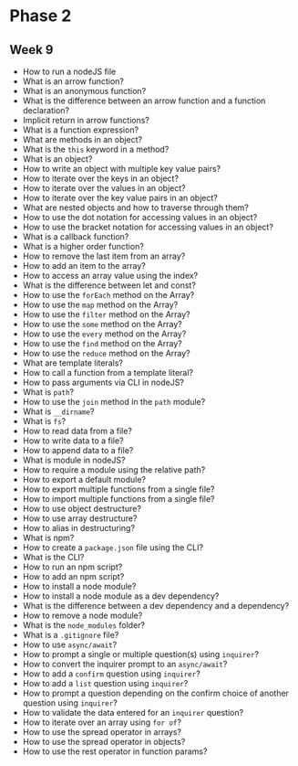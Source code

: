 # Phase 2

## Week 9

- How to run a nodeJS file
- What is an arrow function?
- What is an anonymous function?
- What is the difference between an arrow function and a function declaration?
- Implicit return in arrow functions?
- What is a function expression?
- What are methods in an object?
- What is the `this` keyword in a method?
- What is an object?
- How to write an object with multiple key value pairs?
- How to iterate over the keys in an object?
- How to iterate over the values in an object?
- How to iterate over the key value pairs in an object?
- What are nested objects and how to traverse through them?
- How to use the dot notation for accessing values in an object?
- How to use the bracket notation for accessing values in an object?
- What is a callback function?
- What is a higher order function?
- How to remove the last item from an array?
- How to add an item to the array?
- How to access an array value using the index?
- What is the difference between let and const?
- How to use the `forEach` method on the Array?
- How to use the `map` method on the Array?
- How to use the `filter` method on the Array?
- How to use the `some` method on the Array?
- How to use the `every` method on the Array?
- How to use the `find` method on the Array?
- How to use the `reduce` method on the Array?
- What are template literals?
- How to call a function from a template literal?
- How to pass arguments via CLI in nodeJS?
- What is `path`?
- How to use the `join` method in the `path` module?
- What is `__dirname`?
- What is `fs`?
- How to read data from a file?
- How to write data to a file?
- How to append data to a file?
- What is module in nodeJS?
- How to require a module using the relative path?
- How to export a default module?
- How to export multiple functions from a single file?
- How to import multiple functions from a single file?
- How to use object destructure?
- How to use array destructure?
- How to alias in destructuring?
- What is npm?
- How to create a `package.json` file using the CLI?
- What is the CLI?
- How to run an npm script?
- How to add an npm script?
- How to install a node module?
- How to install a node module as a dev dependency?
- What is the difference between a dev dependency and a dependency?
- How to remove a node module?
- What is the `node_modules` folder?
- What is a `.gitignore` file?
- How to use `async/await`?
- How to prompt a single or multiple question(s) using `inquirer`?
- How to convert the inquirer prompt to an `async/await`?
- How to add a `confirm` question using `inquirer`?
- How to add a `list` question using `inquirer`?
- How to prompt a question depending on the confirm choice of another question using `inquirer`?
- How to validate the data entered for an `inquirer` question?
- How to iterate over an array using `for of`?
- How to use the spread operator in arrays?
- How to use the spread operator in objects?
- How to use the rest operator in function params?